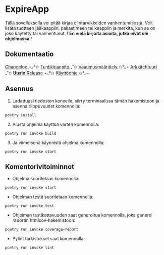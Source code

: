 # ExpireApp

Tällä sovelluksella voi pitää kirjaa elintarvikkeiden vanhentumisesta. Voit lisätä tuotteen jääkaappiin, pakastimeen tai kaappiin ja merkitä, kun se on joko käytetty tai vanhentunut.
! **En vielä kirjoita asioita, jotka eivät ole ohjelmassa** !

## Dokumentaatio
[ Changelog ](dokumentaatio/changelog.md) ⋆｡°✩ [ Tuntikirjanpito ](dokumentaatio/tuntikirjanpito.md) ₊˚✩ [ Vaatimusmäärittely ](dokumentaatio/vaatimusmaarittely.md) ✩°｡⋆ [ Arkkitehtuuri ](dokumentaatio/arkkitehtuuri.md) ₊˚✩ [ **Uusin** Release ](https://github.com/Eoyie/ot-harjoitustyo/releases/tag/viikko6) ⋆｡°✩ [ Käyttöohje ](dokumentaatio/kayttoohje.md) ✩°｡⋆

## Asennus
1. Ladattuasi tiedoston koneelle, siirry terminaalissa tämän hakemistoon ja asenna riippuvuudet komennolla:

```
poetry install
```

2. Alusta ohjelma käyttöä varten komennolla:
```
poetry run invoke build
```
3. Ja viimeisenä käynnistä ohjelma komennolla:
```
poetry run invoke start
```

## Komentorivitoiminnot

- Ohjelma suoritetaan komennolla:
```
poetry run invoke start
```
- Ohjelman testit suoritetaan komennolla:
```
poetry run invoke test
```
- Ohjelman testikattavuuden saat generoitua komennolla, joka generoi raportin htmlcov-hakemistoon:
```
poetry run invoke coverage-report
```
- Pylint tarkistukset saat komennolla:
```
poetry run invoke lint
```
